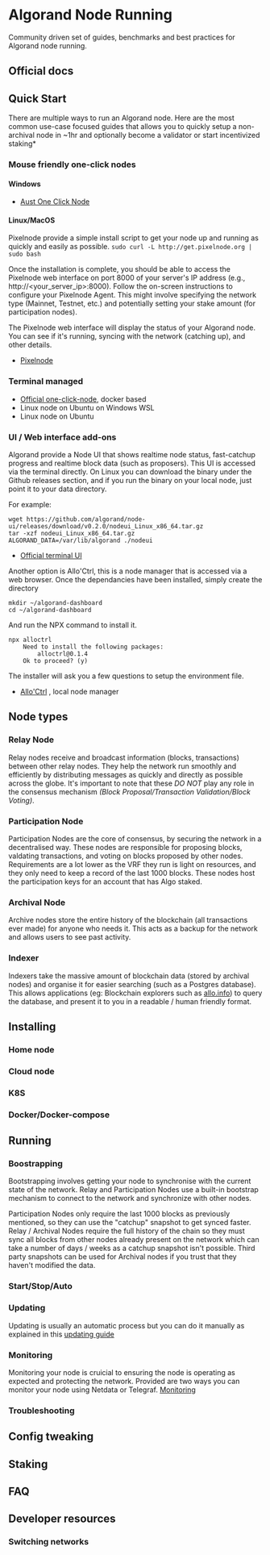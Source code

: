 # Algorand Node Running

Community driven set of guides, benchmarks and best practices for Algorand node running.

## Official docs

## Quick Start

There are multiple ways to run an Algorand node. Here are the most common use-case focused guides that allows you to quickly setup a non-archival node in ~1hr and optionally become a validator or start incentivized staking*

<!-- TODO
proper guides instead of external links
 -->
### Mouse friendly one-click nodes

#### Windows
* [Aust One Click Node](https://github.com/AustP/austs-one-click-node)

#### Linux/MacOS

Pixelnode provide a simple install script to get your node up and running as quickly and easily as possible.
```sudo curl -L http://get.pixelnode.org | sudo bash```

Once the installation is complete, you should be able to access the Pixelnode web interface on port 8000 of your server's IP address (e.g., http://<your_server_ip>:8000).
Follow the on-screen instructions to configure your Pixelnode Agent.  This might involve specifying the network type (Mainnet, Testnet, etc.) and potentially setting your stake amount (for participation nodes).

The Pixelnode web interface will display the status of your Algorand node. You can see if it's running, syncing with the network (catching up), and other details.

* [Pixelnode](https://www.pixelnode.org/)

### Terminal managed

* [Official one-click-node](https://github.com/algorandfoundation/algorun), docker based
* Linux node on Ubuntu on Windows WSL
* Linux node on Ubuntu

### UI / Web interface add-ons

Algorand provide a Node UI that shows realtime node status, fast-catchup progress and realtime block data (such as proposers).
This UI is accessed via the terminal directly.
On Linux you can download the binary under the Github releases section, and if you run the binary on your local node, just point it to your data directory.

For example:
```
wget https://github.com/algorand/node-ui/releases/download/v0.2.0/nodeui_Linux_x86_64.tar.gz
tar -xzf nodeui_Linux_x86_64.tar.gz
ALGORAND_DATA=/var/lib/algorand ./nodeui
```
* [Official terminal UI](https://github.com/algorand/node-ui)

Another option is Allo'Ctrl, this is a node manager that is accessed via a web browser.
Once the dependancies have been installed, simply create the directory
```
mkdir ~/algorand-dashboard
cd ~/algorand-dashboard
```
And run the NPX command to install it.
```
npx alloctrl
    Need to install the following packages:
        alloctrl@0.1.4
    Ok to proceed? (y) 
```
The installer will ask you a few questions to setup the environment file.

* [Allo'Ctrl](https://github.com/AlgoNode/alloctrl) , local node manager

## Node types

### Relay Node

Relay nodes receive and broadcast information (blocks, transactions) between other relay nodes.
They help the network run smoothly and efficiently by distributing messages as quickly and directly as possible across the globe.
It's important to note that these *DO NOT* play any role in the consensus mechanism _(Block Proposal/Transaction Validation/Block Voting)_.

### Participation Node

Participation Nodes are the core of consensus, by securing the network in a decentralised way.
These nodes are responsible for proposing blocks, valdating transactions, and voting on blocks proposed by other nodes.
Requirements are a lot lower as the VRF they run is light on resources, and they only need to keep a record of the last 1000 blocks.
These nodes host the participation keys for an account that has Algo staked.

### Archival Node

Archive nodes store the entire history of the blockchain (all transactions ever made) for anyone who needs it.
This acts as a backup for the network and allows users to see past activity.

### Indexer

Indexers take the massive amount of blockchain data (stored by archival nodes) and organise it for easier searching (such as a Postgres database).
This allows applications (eg: Blockchain explorers such as [allo.info](https://allo.info)) to query the database, and present it to you in a readable / human friendly format.

## Installing

### Home node

### Cloud node

### K8S

### Docker/Docker-compose

## Running

### Boostrapping

Bootstrapping involves getting your node to synchronise with the current state of the network.
Relay and Participation Nodes use a built-in bootstrap mechanism to connect to the network and synchronize with other nodes.

Participation Nodes only require the last 1000 blocks as previously mentioned, so they can use the "catchup" snapshot to get synced faster.
Relay / Archival Nodes require the full history of the chain so they must sync all blocks from other nodes already present on the network which can take a number of days / weeks as a catchup snapshot isn't possible.
Third party snapshots can be used for Archival nodes if you trust that they haven't modified the data.

### Start/Stop/Auto


### Updating

Updating is usually an automatic process but you can do it manually as explained in this [updating guide](/running/updating.md)

### Monitoring

Monitoring your node is cruicial to ensuring the node is operating as expected and protecting the network.
Provided are two ways you can monitor your node using Netdata or Telegraf. 
[Monitoring](monitoring/monitoring.md)

### Troubleshooting

## Config tweaking

## Staking

## FAQ

## Developer resources

### Switching networks
